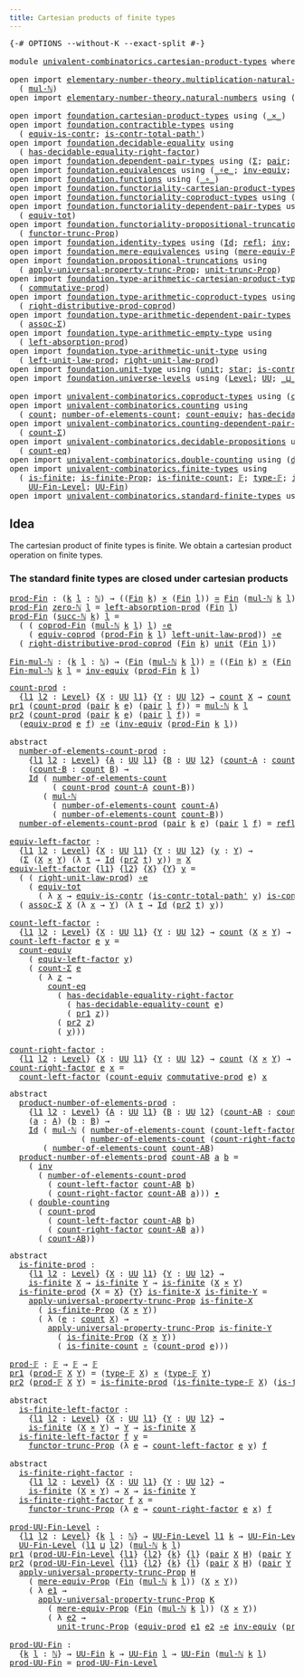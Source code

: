 ```yaml
---
title: Cartesian products of finite types
---
```


<pre class="Agda"><a id="60" class="Symbol">{-#</a> <a id="64" class="Keyword">OPTIONS</a> <a id="72" class="Pragma">--without-K</a> <a id="84" class="Pragma">--exact-split</a> <a id="98" class="Symbol">#-}</a>

<a id="103" class="Keyword">module</a> <a id="110" href="univalent-combinatorics.cartesian-product-types.html" class="Module">univalent-combinatorics.cartesian-product-types</a> <a id="158" class="Keyword">where</a>

<a id="165" class="Keyword">open</a> <a id="170" class="Keyword">import</a> <a id="177" href="elementary-number-theory.multiplication-natural-numbers.html" class="Module">elementary-number-theory.multiplication-natural-numbers</a> <a id="233" class="Keyword">using</a>
  <a id="241" class="Symbol">(</a> <a id="243" href="elementary-number-theory.multiplication-natural-numbers.html#1354" class="Function">mul-ℕ</a><a id="248" class="Symbol">)</a>
<a id="250" class="Keyword">open</a> <a id="255" class="Keyword">import</a> <a id="262" href="elementary-number-theory.natural-numbers.html" class="Module">elementary-number-theory.natural-numbers</a> <a id="303" class="Keyword">using</a> <a id="309" class="Symbol">(</a><a id="310" href="elementary-number-theory.natural-numbers.html#1444" class="Datatype">ℕ</a><a id="311" class="Symbol">;</a> <a id="313" href="elementary-number-theory.natural-numbers.html#1465" class="InductiveConstructor">zero-ℕ</a><a id="319" class="Symbol">;</a> <a id="321" href="elementary-number-theory.natural-numbers.html#1478" class="InductiveConstructor">succ-ℕ</a><a id="327" class="Symbol">)</a>

<a id="330" class="Keyword">open</a> <a id="335" class="Keyword">import</a> <a id="342" href="foundation.cartesian-product-types.html" class="Module">foundation.cartesian-product-types</a> <a id="377" class="Keyword">using</a> <a id="383" class="Symbol">(</a><a id="384" href="foundation-core.cartesian-product-types.html#577" class="Function Operator">_×_</a><a id="387" class="Symbol">)</a>
<a id="389" class="Keyword">open</a> <a id="394" class="Keyword">import</a> <a id="401" href="foundation.contractible-types.html" class="Module">foundation.contractible-types</a> <a id="431" class="Keyword">using</a>
  <a id="439" class="Symbol">(</a> <a id="441" href="foundation-core.contractible-types.html#4304" class="Function">equiv-is-contr</a><a id="455" class="Symbol">;</a> <a id="457" href="foundation-core.contractible-types.html#2256" class="Function">is-contr-total-path&#39;</a><a id="477" class="Symbol">)</a>
<a id="479" class="Keyword">open</a> <a id="484" class="Keyword">import</a> <a id="491" href="foundation.decidable-equality.html" class="Module">foundation.decidable-equality</a> <a id="521" class="Keyword">using</a>
  <a id="529" class="Symbol">(</a> <a id="531" href="foundation.decidable-equality.html#3751" class="Function">has-decidable-equality-right-factor</a><a id="566" class="Symbol">)</a>
<a id="568" class="Keyword">open</a> <a id="573" class="Keyword">import</a> <a id="580" href="foundation.dependent-pair-types.html" class="Module">foundation.dependent-pair-types</a> <a id="612" class="Keyword">using</a> <a id="618" class="Symbol">(</a><a id="619" href="foundation-core.dependent-pair-types.html#502" class="Record">Σ</a><a id="620" class="Symbol">;</a> <a id="622" href="foundation-core.dependent-pair-types.html#575" class="InductiveConstructor">pair</a><a id="626" class="Symbol">;</a> <a id="628" href="foundation-core.dependent-pair-types.html#592" class="Field">pr1</a><a id="631" class="Symbol">;</a> <a id="633" href="foundation-core.dependent-pair-types.html#604" class="Field">pr2</a><a id="636" class="Symbol">)</a>
<a id="638" class="Keyword">open</a> <a id="643" class="Keyword">import</a> <a id="650" href="foundation.equivalences.html" class="Module">foundation.equivalences</a> <a id="674" class="Keyword">using</a> <a id="680" class="Symbol">(</a><a id="681" href="foundation-core.equivalences.html#7855" class="Function Operator">_∘e_</a><a id="685" class="Symbol">;</a> <a id="687" href="foundation-core.equivalences.html#5707" class="Function">inv-equiv</a><a id="696" class="Symbol">;</a> <a id="698" href="foundation-core.equivalences.html#1607" class="Function Operator">_≃_</a><a id="701" class="Symbol">)</a>
<a id="703" class="Keyword">open</a> <a id="708" class="Keyword">import</a> <a id="715" href="foundation.functions.html" class="Module">foundation.functions</a> <a id="736" class="Keyword">using</a> <a id="742" class="Symbol">(</a><a id="743" href="foundation-core.functions.html#407" class="Function Operator">_∘_</a><a id="746" class="Symbol">)</a>
<a id="748" class="Keyword">open</a> <a id="753" class="Keyword">import</a> <a id="760" href="foundation.functoriality-cartesian-product-types.html" class="Module">foundation.functoriality-cartesian-product-types</a> <a id="809" class="Keyword">using</a> <a id="815" class="Symbol">(</a><a id="816" href="foundation.functoriality-cartesian-product-types.html#3166" class="Function">equiv-prod</a><a id="826" class="Symbol">)</a>
<a id="828" class="Keyword">open</a> <a id="833" class="Keyword">import</a> <a id="840" href="foundation.functoriality-coproduct-types.html" class="Module">foundation.functoriality-coproduct-types</a> <a id="881" class="Keyword">using</a> <a id="887" class="Symbol">(</a><a id="888" href="foundation.functoriality-coproduct-types.html#4569" class="Function">equiv-coprod</a><a id="900" class="Symbol">)</a>
<a id="902" class="Keyword">open</a> <a id="907" class="Keyword">import</a> <a id="914" href="foundation.functoriality-dependent-pair-types.html" class="Module">foundation.functoriality-dependent-pair-types</a> <a id="960" class="Keyword">using</a>
  <a id="968" class="Symbol">(</a> <a id="970" href="foundation-core.functoriality-dependent-pair-types.html#6804" class="Function">equiv-tot</a><a id="979" class="Symbol">)</a>
<a id="981" class="Keyword">open</a> <a id="986" class="Keyword">import</a> <a id="993" href="foundation.functoriality-propositional-truncation.html" class="Module">foundation.functoriality-propositional-truncation</a> <a id="1043" class="Keyword">using</a>
  <a id="1051" class="Symbol">(</a> <a id="1053" href="foundation.functoriality-propositional-truncation.html#1451" class="Function">functor-trunc-Prop</a><a id="1071" class="Symbol">)</a>
<a id="1073" class="Keyword">open</a> <a id="1078" class="Keyword">import</a> <a id="1085" href="foundation.identity-types.html" class="Module">foundation.identity-types</a> <a id="1111" class="Keyword">using</a> <a id="1117" class="Symbol">(</a><a id="1118" href="foundation-core.identity-types.html#641" class="Datatype">Id</a><a id="1120" class="Symbol">;</a> <a id="1122" href="foundation-core.identity-types.html#694" class="InductiveConstructor">refl</a><a id="1126" class="Symbol">;</a> <a id="1128" href="foundation-core.identity-types.html#1552" class="Function">inv</a><a id="1131" class="Symbol">;</a> <a id="1133" href="foundation-core.identity-types.html#1239" class="Function Operator">_∙_</a><a id="1136" class="Symbol">)</a>
<a id="1138" class="Keyword">open</a> <a id="1143" class="Keyword">import</a> <a id="1150" href="foundation.mere-equivalences.html" class="Module">foundation.mere-equivalences</a> <a id="1179" class="Keyword">using</a> <a id="1185" class="Symbol">(</a><a id="1186" href="foundation.mere-equivalences.html#1292" class="Function">mere-equiv-Prop</a><a id="1201" class="Symbol">)</a>
<a id="1203" class="Keyword">open</a> <a id="1208" class="Keyword">import</a> <a id="1215" href="foundation.propositional-truncations.html" class="Module">foundation.propositional-truncations</a> <a id="1252" class="Keyword">using</a>
  <a id="1260" class="Symbol">(</a> <a id="1262" href="foundation.propositional-truncations.html#5581" class="Function">apply-universal-property-trunc-Prop</a><a id="1297" class="Symbol">;</a> <a id="1299" href="foundation.propositional-truncations.html#2096" class="Function">unit-trunc-Prop</a><a id="1314" class="Symbol">)</a>
<a id="1316" class="Keyword">open</a> <a id="1321" class="Keyword">import</a> <a id="1328" href="foundation.type-arithmetic-cartesian-product-types.html" class="Module">foundation.type-arithmetic-cartesian-product-types</a> <a id="1379" class="Keyword">using</a>
  <a id="1387" class="Symbol">(</a> <a id="1389" href="foundation-core.type-arithmetic-cartesian-product-types.html#2050" class="Function">commutative-prod</a><a id="1405" class="Symbol">)</a>
<a id="1407" class="Keyword">open</a> <a id="1412" class="Keyword">import</a> <a id="1419" href="foundation.type-arithmetic-coproduct-types.html" class="Module">foundation.type-arithmetic-coproduct-types</a> <a id="1462" class="Keyword">using</a>
  <a id="1470" class="Symbol">(</a> <a id="1472" href="foundation.type-arithmetic-coproduct-types.html#8683" class="Function">right-distributive-prod-coprod</a><a id="1502" class="Symbol">)</a>
<a id="1504" class="Keyword">open</a> <a id="1509" class="Keyword">import</a> <a id="1516" href="foundation.type-arithmetic-dependent-pair-types.html" class="Module">foundation.type-arithmetic-dependent-pair-types</a> <a id="1564" class="Keyword">using</a>
  <a id="1572" class="Symbol">(</a> <a id="1574" href="foundation-core.type-arithmetic-dependent-pair-types.html#5662" class="Function">assoc-Σ</a><a id="1581" class="Symbol">)</a>
<a id="1583" class="Keyword">open</a> <a id="1588" class="Keyword">import</a> <a id="1595" href="foundation.type-arithmetic-empty-type.html" class="Module">foundation.type-arithmetic-empty-type</a> <a id="1633" class="Keyword">using</a>
  <a id="1641" class="Symbol">(</a> <a id="1643" href="foundation.type-arithmetic-empty-type.html#4251" class="Function">left-absorption-prod</a><a id="1663" class="Symbol">)</a>
<a id="1665" class="Keyword">open</a> <a id="1670" class="Keyword">import</a> <a id="1677" href="foundation.type-arithmetic-unit-type.html" class="Module">foundation.type-arithmetic-unit-type</a> <a id="1714" class="Keyword">using</a>
  <a id="1722" class="Symbol">(</a> <a id="1724" href="foundation.type-arithmetic-unit-type.html#2932" class="Function">left-unit-law-prod</a><a id="1742" class="Symbol">;</a> <a id="1744" href="foundation.type-arithmetic-unit-type.html#4324" class="Function">right-unit-law-prod</a><a id="1763" class="Symbol">)</a>
<a id="1765" class="Keyword">open</a> <a id="1770" class="Keyword">import</a> <a id="1777" href="foundation.unit-type.html" class="Module">foundation.unit-type</a> <a id="1798" class="Keyword">using</a> <a id="1804" class="Symbol">(</a><a id="1805" href="foundation.unit-type.html#1075" class="Datatype">unit</a><a id="1809" class="Symbol">;</a> <a id="1811" href="foundation.unit-type.html#1099" class="InductiveConstructor">star</a><a id="1815" class="Symbol">;</a> <a id="1817" href="foundation.unit-type.html#2015" class="Function">is-contr-unit</a><a id="1830" class="Symbol">)</a>
<a id="1832" class="Keyword">open</a> <a id="1837" class="Keyword">import</a> <a id="1844" href="foundation.universe-levels.html" class="Module">foundation.universe-levels</a> <a id="1871" class="Keyword">using</a> <a id="1877" class="Symbol">(</a><a id="1878" href="Agda.Primitive.html#597" class="Postulate">Level</a><a id="1883" class="Symbol">;</a> <a id="1885" href="foundation-core.universe-levels.html#222" class="Primitive">UU</a><a id="1887" class="Symbol">;</a> <a id="1889" href="Agda.Primitive.html#810" class="Primitive Operator">_⊔_</a><a id="1892" class="Symbol">)</a>

<a id="1895" class="Keyword">open</a> <a id="1900" class="Keyword">import</a> <a id="1907" href="univalent-combinatorics.coproduct-types.html" class="Module">univalent-combinatorics.coproduct-types</a> <a id="1947" class="Keyword">using</a> <a id="1953" class="Symbol">(</a><a id="1954" href="univalent-combinatorics.coproduct-types.html#2311" class="Function">coprod-Fin</a><a id="1964" class="Symbol">)</a>
<a id="1966" class="Keyword">open</a> <a id="1971" class="Keyword">import</a> <a id="1978" href="univalent-combinatorics.counting.html" class="Module">univalent-combinatorics.counting</a> <a id="2011" class="Keyword">using</a>
  <a id="2019" class="Symbol">(</a> <a id="2021" href="univalent-combinatorics.counting.html#1901" class="Function">count</a><a id="2026" class="Symbol">;</a> <a id="2028" href="univalent-combinatorics.counting.html#2029" class="Function">number-of-elements-count</a><a id="2052" class="Symbol">;</a> <a id="2054" href="univalent-combinatorics.counting.html#3395" class="Function">count-equiv</a><a id="2065" class="Symbol">;</a> <a id="2067" href="univalent-combinatorics.counting.html#6142" class="Function">has-decidable-equality-count</a><a id="2095" class="Symbol">)</a>
<a id="2097" class="Keyword">open</a> <a id="2102" class="Keyword">import</a> <a id="2109" href="univalent-combinatorics.counting-dependent-pair-types.html" class="Module">univalent-combinatorics.counting-dependent-pair-types</a> <a id="2163" class="Keyword">using</a>
  <a id="2171" class="Symbol">(</a> <a id="2173" href="univalent-combinatorics.counting-dependent-pair-types.html#3961" class="Function">count-Σ</a><a id="2180" class="Symbol">)</a>
<a id="2182" class="Keyword">open</a> <a id="2187" class="Keyword">import</a> <a id="2194" href="univalent-combinatorics.decidable-propositions.html" class="Module">univalent-combinatorics.decidable-propositions</a> <a id="2241" class="Keyword">using</a>
  <a id="2249" class="Symbol">(</a> <a id="2251" href="univalent-combinatorics.decidable-propositions.html#2360" class="Function">count-eq</a><a id="2259" class="Symbol">)</a>
<a id="2261" class="Keyword">open</a> <a id="2266" class="Keyword">import</a> <a id="2273" href="univalent-combinatorics.double-counting.html" class="Module">univalent-combinatorics.double-counting</a> <a id="2313" class="Keyword">using</a> <a id="2319" class="Symbol">(</a><a id="2320" href="univalent-combinatorics.double-counting.html#1110" class="Function">double-counting</a><a id="2335" class="Symbol">)</a>
<a id="2337" class="Keyword">open</a> <a id="2342" class="Keyword">import</a> <a id="2349" href="univalent-combinatorics.finite-types.html" class="Module">univalent-combinatorics.finite-types</a> <a id="2386" class="Keyword">using</a>
  <a id="2394" class="Symbol">(</a> <a id="2396" href="univalent-combinatorics.finite-types.html#4248" class="Function">is-finite</a><a id="2405" class="Symbol">;</a> <a id="2407" href="univalent-combinatorics.finite-types.html#4157" class="Function">is-finite-Prop</a><a id="2421" class="Symbol">;</a> <a id="2423" href="univalent-combinatorics.finite-types.html#4487" class="Function">is-finite-count</a><a id="2438" class="Symbol">;</a> <a id="2440" href="univalent-combinatorics.finite-types.html#4639" class="Function">𝔽</a><a id="2441" class="Symbol">;</a> <a id="2443" href="univalent-combinatorics.finite-types.html#4687" class="Function">type-𝔽</a><a id="2449" class="Symbol">;</a> <a id="2451" href="univalent-combinatorics.finite-types.html#4738" class="Function">is-finite-type-𝔽</a><a id="2467" class="Symbol">;</a>
    <a id="2473" href="univalent-combinatorics.finite-types.html#5153" class="Function">UU-Fin-Level</a><a id="2485" class="Symbol">;</a> <a id="2487" href="univalent-combinatorics.finite-types.html#5614" class="Function">UU-Fin</a><a id="2493" class="Symbol">)</a>
<a id="2495" class="Keyword">open</a> <a id="2500" class="Keyword">import</a> <a id="2507" href="univalent-combinatorics.standard-finite-types.html" class="Module">univalent-combinatorics.standard-finite-types</a> <a id="2553" class="Keyword">using</a> <a id="2559" class="Symbol">(</a><a id="2560" href="univalent-combinatorics.standard-finite-types.html#2149" class="Function">Fin</a><a id="2563" class="Symbol">)</a>
</pre>
## Idea

The cartesian product of finite types is finite. We obtain a cartesian product operation on finite types.

### The standard finite types are closed under cartesian products

<pre class="Agda"><a id="prod-Fin"></a><a id="2757" href="univalent-combinatorics.cartesian-product-types.html#2757" class="Function">prod-Fin</a> <a id="2766" class="Symbol">:</a> <a id="2768" class="Symbol">(</a><a id="2769" href="univalent-combinatorics.cartesian-product-types.html#2769" class="Bound">k</a> <a id="2771" href="univalent-combinatorics.cartesian-product-types.html#2771" class="Bound">l</a> <a id="2773" class="Symbol">:</a> <a id="2775" href="elementary-number-theory.natural-numbers.html#1444" class="Datatype">ℕ</a><a id="2776" class="Symbol">)</a> <a id="2778" class="Symbol">→</a> <a id="2780" class="Symbol">((</a><a id="2782" href="univalent-combinatorics.standard-finite-types.html#2149" class="Function">Fin</a> <a id="2786" href="univalent-combinatorics.cartesian-product-types.html#2769" class="Bound">k</a><a id="2787" class="Symbol">)</a> <a id="2789" href="foundation-core.cartesian-product-types.html#577" class="Function Operator">×</a> <a id="2791" class="Symbol">(</a><a id="2792" href="univalent-combinatorics.standard-finite-types.html#2149" class="Function">Fin</a> <a id="2796" href="univalent-combinatorics.cartesian-product-types.html#2771" class="Bound">l</a><a id="2797" class="Symbol">))</a> <a id="2800" href="foundation-core.equivalences.html#1607" class="Function Operator">≃</a> <a id="2802" href="univalent-combinatorics.standard-finite-types.html#2149" class="Function">Fin</a> <a id="2806" class="Symbol">(</a><a id="2807" href="elementary-number-theory.multiplication-natural-numbers.html#1354" class="Function">mul-ℕ</a> <a id="2813" href="univalent-combinatorics.cartesian-product-types.html#2769" class="Bound">k</a> <a id="2815" href="univalent-combinatorics.cartesian-product-types.html#2771" class="Bound">l</a><a id="2816" class="Symbol">)</a>
<a id="2818" href="univalent-combinatorics.cartesian-product-types.html#2757" class="Function">prod-Fin</a> <a id="2827" href="elementary-number-theory.natural-numbers.html#1465" class="InductiveConstructor">zero-ℕ</a> <a id="2834" href="univalent-combinatorics.cartesian-product-types.html#2834" class="Bound">l</a> <a id="2836" class="Symbol">=</a> <a id="2838" href="foundation.type-arithmetic-empty-type.html#4251" class="Function">left-absorption-prod</a> <a id="2859" class="Symbol">(</a><a id="2860" href="univalent-combinatorics.standard-finite-types.html#2149" class="Function">Fin</a> <a id="2864" href="univalent-combinatorics.cartesian-product-types.html#2834" class="Bound">l</a><a id="2865" class="Symbol">)</a>
<a id="2867" href="univalent-combinatorics.cartesian-product-types.html#2757" class="Function">prod-Fin</a> <a id="2876" class="Symbol">(</a><a id="2877" href="elementary-number-theory.natural-numbers.html#1478" class="InductiveConstructor">succ-ℕ</a> <a id="2884" href="univalent-combinatorics.cartesian-product-types.html#2884" class="Bound">k</a><a id="2885" class="Symbol">)</a> <a id="2887" href="univalent-combinatorics.cartesian-product-types.html#2887" class="Bound">l</a> <a id="2889" class="Symbol">=</a>
  <a id="2893" class="Symbol">(</a> <a id="2895" class="Symbol">(</a> <a id="2897" href="univalent-combinatorics.coproduct-types.html#2311" class="Function">coprod-Fin</a> <a id="2908" class="Symbol">(</a><a id="2909" href="elementary-number-theory.multiplication-natural-numbers.html#1354" class="Function">mul-ℕ</a> <a id="2915" href="univalent-combinatorics.cartesian-product-types.html#2884" class="Bound">k</a> <a id="2917" href="univalent-combinatorics.cartesian-product-types.html#2887" class="Bound">l</a><a id="2918" class="Symbol">)</a> <a id="2920" href="univalent-combinatorics.cartesian-product-types.html#2887" class="Bound">l</a><a id="2921" class="Symbol">)</a> <a id="2923" href="foundation-core.equivalences.html#7855" class="Function Operator">∘e</a>
    <a id="2930" class="Symbol">(</a> <a id="2932" href="foundation.functoriality-coproduct-types.html#4569" class="Function">equiv-coprod</a> <a id="2945" class="Symbol">(</a><a id="2946" href="univalent-combinatorics.cartesian-product-types.html#2757" class="Function">prod-Fin</a> <a id="2955" href="univalent-combinatorics.cartesian-product-types.html#2884" class="Bound">k</a> <a id="2957" href="univalent-combinatorics.cartesian-product-types.html#2887" class="Bound">l</a><a id="2958" class="Symbol">)</a> <a id="2960" href="foundation.type-arithmetic-unit-type.html#2932" class="Function">left-unit-law-prod</a><a id="2978" class="Symbol">))</a> <a id="2981" href="foundation-core.equivalences.html#7855" class="Function Operator">∘e</a>
  <a id="2986" class="Symbol">(</a> <a id="2988" href="foundation.type-arithmetic-coproduct-types.html#8683" class="Function">right-distributive-prod-coprod</a> <a id="3019" class="Symbol">(</a><a id="3020" href="univalent-combinatorics.standard-finite-types.html#2149" class="Function">Fin</a> <a id="3024" href="univalent-combinatorics.cartesian-product-types.html#2884" class="Bound">k</a><a id="3025" class="Symbol">)</a> <a id="3027" href="foundation.unit-type.html#1075" class="Datatype">unit</a> <a id="3032" class="Symbol">(</a><a id="3033" href="univalent-combinatorics.standard-finite-types.html#2149" class="Function">Fin</a> <a id="3037" href="univalent-combinatorics.cartesian-product-types.html#2887" class="Bound">l</a><a id="3038" class="Symbol">))</a>

<a id="Fin-mul-ℕ"></a><a id="3042" href="univalent-combinatorics.cartesian-product-types.html#3042" class="Function">Fin-mul-ℕ</a> <a id="3052" class="Symbol">:</a> <a id="3054" class="Symbol">(</a><a id="3055" href="univalent-combinatorics.cartesian-product-types.html#3055" class="Bound">k</a> <a id="3057" href="univalent-combinatorics.cartesian-product-types.html#3057" class="Bound">l</a> <a id="3059" class="Symbol">:</a> <a id="3061" href="elementary-number-theory.natural-numbers.html#1444" class="Datatype">ℕ</a><a id="3062" class="Symbol">)</a> <a id="3064" class="Symbol">→</a> <a id="3066" class="Symbol">(</a><a id="3067" href="univalent-combinatorics.standard-finite-types.html#2149" class="Function">Fin</a> <a id="3071" class="Symbol">(</a><a id="3072" href="elementary-number-theory.multiplication-natural-numbers.html#1354" class="Function">mul-ℕ</a> <a id="3078" href="univalent-combinatorics.cartesian-product-types.html#3055" class="Bound">k</a> <a id="3080" href="univalent-combinatorics.cartesian-product-types.html#3057" class="Bound">l</a><a id="3081" class="Symbol">))</a> <a id="3084" href="foundation-core.equivalences.html#1607" class="Function Operator">≃</a> <a id="3086" class="Symbol">((</a><a id="3088" href="univalent-combinatorics.standard-finite-types.html#2149" class="Function">Fin</a> <a id="3092" href="univalent-combinatorics.cartesian-product-types.html#3055" class="Bound">k</a><a id="3093" class="Symbol">)</a> <a id="3095" href="foundation-core.cartesian-product-types.html#577" class="Function Operator">×</a> <a id="3097" class="Symbol">(</a><a id="3098" href="univalent-combinatorics.standard-finite-types.html#2149" class="Function">Fin</a> <a id="3102" href="univalent-combinatorics.cartesian-product-types.html#3057" class="Bound">l</a><a id="3103" class="Symbol">))</a>
<a id="3106" href="univalent-combinatorics.cartesian-product-types.html#3042" class="Function">Fin-mul-ℕ</a> <a id="3116" href="univalent-combinatorics.cartesian-product-types.html#3116" class="Bound">k</a> <a id="3118" href="univalent-combinatorics.cartesian-product-types.html#3118" class="Bound">l</a> <a id="3120" class="Symbol">=</a> <a id="3122" href="foundation-core.equivalences.html#5707" class="Function">inv-equiv</a> <a id="3132" class="Symbol">(</a><a id="3133" href="univalent-combinatorics.cartesian-product-types.html#2757" class="Function">prod-Fin</a> <a id="3142" href="univalent-combinatorics.cartesian-product-types.html#3116" class="Bound">k</a> <a id="3144" href="univalent-combinatorics.cartesian-product-types.html#3118" class="Bound">l</a><a id="3145" class="Symbol">)</a>
</pre>
<pre class="Agda"><a id="count-prod"></a><a id="3160" href="univalent-combinatorics.cartesian-product-types.html#3160" class="Function">count-prod</a> <a id="3171" class="Symbol">:</a>
  <a id="3175" class="Symbol">{</a><a id="3176" href="univalent-combinatorics.cartesian-product-types.html#3176" class="Bound">l1</a> <a id="3179" href="univalent-combinatorics.cartesian-product-types.html#3179" class="Bound">l2</a> <a id="3182" class="Symbol">:</a> <a id="3184" href="Agda.Primitive.html#597" class="Postulate">Level</a><a id="3189" class="Symbol">}</a> <a id="3191" class="Symbol">{</a><a id="3192" href="univalent-combinatorics.cartesian-product-types.html#3192" class="Bound">X</a> <a id="3194" class="Symbol">:</a> <a id="3196" href="foundation-core.universe-levels.html#222" class="Primitive">UU</a> <a id="3199" href="univalent-combinatorics.cartesian-product-types.html#3176" class="Bound">l1</a><a id="3201" class="Symbol">}</a> <a id="3203" class="Symbol">{</a><a id="3204" href="univalent-combinatorics.cartesian-product-types.html#3204" class="Bound">Y</a> <a id="3206" class="Symbol">:</a> <a id="3208" href="foundation-core.universe-levels.html#222" class="Primitive">UU</a> <a id="3211" href="univalent-combinatorics.cartesian-product-types.html#3179" class="Bound">l2</a><a id="3213" class="Symbol">}</a> <a id="3215" class="Symbol">→</a> <a id="3217" href="univalent-combinatorics.counting.html#1901" class="Function">count</a> <a id="3223" href="univalent-combinatorics.cartesian-product-types.html#3192" class="Bound">X</a> <a id="3225" class="Symbol">→</a> <a id="3227" href="univalent-combinatorics.counting.html#1901" class="Function">count</a> <a id="3233" href="univalent-combinatorics.cartesian-product-types.html#3204" class="Bound">Y</a> <a id="3235" class="Symbol">→</a> <a id="3237" href="univalent-combinatorics.counting.html#1901" class="Function">count</a> <a id="3243" class="Symbol">(</a><a id="3244" href="univalent-combinatorics.cartesian-product-types.html#3192" class="Bound">X</a> <a id="3246" href="foundation-core.cartesian-product-types.html#577" class="Function Operator">×</a> <a id="3248" href="univalent-combinatorics.cartesian-product-types.html#3204" class="Bound">Y</a><a id="3249" class="Symbol">)</a>
<a id="3251" href="foundation-core.dependent-pair-types.html#592" class="Field">pr1</a> <a id="3255" class="Symbol">(</a><a id="3256" href="univalent-combinatorics.cartesian-product-types.html#3160" class="Function">count-prod</a> <a id="3267" class="Symbol">(</a><a id="3268" href="foundation-core.dependent-pair-types.html#575" class="InductiveConstructor">pair</a> <a id="3273" href="univalent-combinatorics.cartesian-product-types.html#3273" class="Bound">k</a> <a id="3275" href="univalent-combinatorics.cartesian-product-types.html#3275" class="Bound">e</a><a id="3276" class="Symbol">)</a> <a id="3278" class="Symbol">(</a><a id="3279" href="foundation-core.dependent-pair-types.html#575" class="InductiveConstructor">pair</a> <a id="3284" href="univalent-combinatorics.cartesian-product-types.html#3284" class="Bound">l</a> <a id="3286" href="univalent-combinatorics.cartesian-product-types.html#3286" class="Bound">f</a><a id="3287" class="Symbol">))</a> <a id="3290" class="Symbol">=</a> <a id="3292" href="elementary-number-theory.multiplication-natural-numbers.html#1354" class="Function">mul-ℕ</a> <a id="3298" href="univalent-combinatorics.cartesian-product-types.html#3273" class="Bound">k</a> <a id="3300" href="univalent-combinatorics.cartesian-product-types.html#3284" class="Bound">l</a>
<a id="3302" href="foundation-core.dependent-pair-types.html#604" class="Field">pr2</a> <a id="3306" class="Symbol">(</a><a id="3307" href="univalent-combinatorics.cartesian-product-types.html#3160" class="Function">count-prod</a> <a id="3318" class="Symbol">(</a><a id="3319" href="foundation-core.dependent-pair-types.html#575" class="InductiveConstructor">pair</a> <a id="3324" href="univalent-combinatorics.cartesian-product-types.html#3324" class="Bound">k</a> <a id="3326" href="univalent-combinatorics.cartesian-product-types.html#3326" class="Bound">e</a><a id="3327" class="Symbol">)</a> <a id="3329" class="Symbol">(</a><a id="3330" href="foundation-core.dependent-pair-types.html#575" class="InductiveConstructor">pair</a> <a id="3335" href="univalent-combinatorics.cartesian-product-types.html#3335" class="Bound">l</a> <a id="3337" href="univalent-combinatorics.cartesian-product-types.html#3337" class="Bound">f</a><a id="3338" class="Symbol">))</a> <a id="3341" class="Symbol">=</a>
  <a id="3345" class="Symbol">(</a><a id="3346" href="foundation.functoriality-cartesian-product-types.html#3166" class="Function">equiv-prod</a> <a id="3357" href="univalent-combinatorics.cartesian-product-types.html#3326" class="Bound">e</a> <a id="3359" href="univalent-combinatorics.cartesian-product-types.html#3337" class="Bound">f</a><a id="3360" class="Symbol">)</a> <a id="3362" href="foundation-core.equivalences.html#7855" class="Function Operator">∘e</a> <a id="3365" class="Symbol">(</a><a id="3366" href="foundation-core.equivalences.html#5707" class="Function">inv-equiv</a> <a id="3376" class="Symbol">(</a><a id="3377" href="univalent-combinatorics.cartesian-product-types.html#2757" class="Function">prod-Fin</a> <a id="3386" href="univalent-combinatorics.cartesian-product-types.html#3324" class="Bound">k</a> <a id="3388" href="univalent-combinatorics.cartesian-product-types.html#3335" class="Bound">l</a><a id="3389" class="Symbol">))</a>

<a id="3393" class="Keyword">abstract</a>
  <a id="number-of-elements-count-prod"></a><a id="3404" href="univalent-combinatorics.cartesian-product-types.html#3404" class="Function">number-of-elements-count-prod</a> <a id="3434" class="Symbol">:</a>
    <a id="3440" class="Symbol">{</a><a id="3441" href="univalent-combinatorics.cartesian-product-types.html#3441" class="Bound">l1</a> <a id="3444" href="univalent-combinatorics.cartesian-product-types.html#3444" class="Bound">l2</a> <a id="3447" class="Symbol">:</a> <a id="3449" href="Agda.Primitive.html#597" class="Postulate">Level</a><a id="3454" class="Symbol">}</a> <a id="3456" class="Symbol">{</a><a id="3457" href="univalent-combinatorics.cartesian-product-types.html#3457" class="Bound">A</a> <a id="3459" class="Symbol">:</a> <a id="3461" href="foundation-core.universe-levels.html#222" class="Primitive">UU</a> <a id="3464" href="univalent-combinatorics.cartesian-product-types.html#3441" class="Bound">l1</a><a id="3466" class="Symbol">}</a> <a id="3468" class="Symbol">{</a><a id="3469" href="univalent-combinatorics.cartesian-product-types.html#3469" class="Bound">B</a> <a id="3471" class="Symbol">:</a> <a id="3473" href="foundation-core.universe-levels.html#222" class="Primitive">UU</a> <a id="3476" href="univalent-combinatorics.cartesian-product-types.html#3444" class="Bound">l2</a><a id="3478" class="Symbol">}</a> <a id="3480" class="Symbol">(</a><a id="3481" href="univalent-combinatorics.cartesian-product-types.html#3481" class="Bound">count-A</a> <a id="3489" class="Symbol">:</a> <a id="3491" href="univalent-combinatorics.counting.html#1901" class="Function">count</a> <a id="3497" href="univalent-combinatorics.cartesian-product-types.html#3457" class="Bound">A</a><a id="3498" class="Symbol">)</a>
    <a id="3504" class="Symbol">(</a><a id="3505" href="univalent-combinatorics.cartesian-product-types.html#3505" class="Bound">count-B</a> <a id="3513" class="Symbol">:</a> <a id="3515" href="univalent-combinatorics.counting.html#1901" class="Function">count</a> <a id="3521" href="univalent-combinatorics.cartesian-product-types.html#3469" class="Bound">B</a><a id="3522" class="Symbol">)</a> <a id="3524" class="Symbol">→</a>
    <a id="3530" href="foundation-core.identity-types.html#641" class="Datatype">Id</a> <a id="3533" class="Symbol">(</a> <a id="3535" href="univalent-combinatorics.counting.html#2029" class="Function">number-of-elements-count</a>
         <a id="3569" class="Symbol">(</a> <a id="3571" href="univalent-combinatorics.cartesian-product-types.html#3160" class="Function">count-prod</a> <a id="3582" href="univalent-combinatorics.cartesian-product-types.html#3481" class="Bound">count-A</a> <a id="3590" href="univalent-combinatorics.cartesian-product-types.html#3505" class="Bound">count-B</a><a id="3597" class="Symbol">))</a>
       <a id="3607" class="Symbol">(</a> <a id="3609" href="elementary-number-theory.multiplication-natural-numbers.html#1354" class="Function">mul-ℕ</a>
         <a id="3624" class="Symbol">(</a> <a id="3626" href="univalent-combinatorics.counting.html#2029" class="Function">number-of-elements-count</a> <a id="3651" href="univalent-combinatorics.cartesian-product-types.html#3481" class="Bound">count-A</a><a id="3658" class="Symbol">)</a>
         <a id="3669" class="Symbol">(</a> <a id="3671" href="univalent-combinatorics.counting.html#2029" class="Function">number-of-elements-count</a> <a id="3696" href="univalent-combinatorics.cartesian-product-types.html#3505" class="Bound">count-B</a><a id="3703" class="Symbol">))</a>
  <a id="3708" href="univalent-combinatorics.cartesian-product-types.html#3404" class="Function">number-of-elements-count-prod</a> <a id="3738" class="Symbol">(</a><a id="3739" href="foundation-core.dependent-pair-types.html#575" class="InductiveConstructor">pair</a> <a id="3744" href="univalent-combinatorics.cartesian-product-types.html#3744" class="Bound">k</a> <a id="3746" href="univalent-combinatorics.cartesian-product-types.html#3746" class="Bound">e</a><a id="3747" class="Symbol">)</a> <a id="3749" class="Symbol">(</a><a id="3750" href="foundation-core.dependent-pair-types.html#575" class="InductiveConstructor">pair</a> <a id="3755" href="univalent-combinatorics.cartesian-product-types.html#3755" class="Bound">l</a> <a id="3757" href="univalent-combinatorics.cartesian-product-types.html#3757" class="Bound">f</a><a id="3758" class="Symbol">)</a> <a id="3760" class="Symbol">=</a> <a id="3762" href="foundation-core.identity-types.html#694" class="InductiveConstructor">refl</a>

<a id="equiv-left-factor"></a><a id="3768" href="univalent-combinatorics.cartesian-product-types.html#3768" class="Function">equiv-left-factor</a> <a id="3786" class="Symbol">:</a>
  <a id="3790" class="Symbol">{</a><a id="3791" href="univalent-combinatorics.cartesian-product-types.html#3791" class="Bound">l1</a> <a id="3794" href="univalent-combinatorics.cartesian-product-types.html#3794" class="Bound">l2</a> <a id="3797" class="Symbol">:</a> <a id="3799" href="Agda.Primitive.html#597" class="Postulate">Level</a><a id="3804" class="Symbol">}</a> <a id="3806" class="Symbol">{</a><a id="3807" href="univalent-combinatorics.cartesian-product-types.html#3807" class="Bound">X</a> <a id="3809" class="Symbol">:</a> <a id="3811" href="foundation-core.universe-levels.html#222" class="Primitive">UU</a> <a id="3814" href="univalent-combinatorics.cartesian-product-types.html#3791" class="Bound">l1</a><a id="3816" class="Symbol">}</a> <a id="3818" class="Symbol">{</a><a id="3819" href="univalent-combinatorics.cartesian-product-types.html#3819" class="Bound">Y</a> <a id="3821" class="Symbol">:</a> <a id="3823" href="foundation-core.universe-levels.html#222" class="Primitive">UU</a> <a id="3826" href="univalent-combinatorics.cartesian-product-types.html#3794" class="Bound">l2</a><a id="3828" class="Symbol">}</a> <a id="3830" class="Symbol">(</a><a id="3831" href="univalent-combinatorics.cartesian-product-types.html#3831" class="Bound">y</a> <a id="3833" class="Symbol">:</a> <a id="3835" href="univalent-combinatorics.cartesian-product-types.html#3819" class="Bound">Y</a><a id="3836" class="Symbol">)</a> <a id="3838" class="Symbol">→</a>
  <a id="3842" class="Symbol">(</a><a id="3843" href="foundation-core.dependent-pair-types.html#502" class="Record">Σ</a> <a id="3845" class="Symbol">(</a><a id="3846" href="univalent-combinatorics.cartesian-product-types.html#3807" class="Bound">X</a> <a id="3848" href="foundation-core.cartesian-product-types.html#577" class="Function Operator">×</a> <a id="3850" href="univalent-combinatorics.cartesian-product-types.html#3819" class="Bound">Y</a><a id="3851" class="Symbol">)</a> <a id="3853" class="Symbol">(λ</a> <a id="3856" href="univalent-combinatorics.cartesian-product-types.html#3856" class="Bound">t</a> <a id="3858" class="Symbol">→</a> <a id="3860" href="foundation-core.identity-types.html#641" class="Datatype">Id</a> <a id="3863" class="Symbol">(</a><a id="3864" href="foundation-core.dependent-pair-types.html#604" class="Field">pr2</a> <a id="3868" href="univalent-combinatorics.cartesian-product-types.html#3856" class="Bound">t</a><a id="3869" class="Symbol">)</a> <a id="3871" href="univalent-combinatorics.cartesian-product-types.html#3831" class="Bound">y</a><a id="3872" class="Symbol">))</a> <a id="3875" href="foundation-core.equivalences.html#1607" class="Function Operator">≃</a> <a id="3877" href="univalent-combinatorics.cartesian-product-types.html#3807" class="Bound">X</a>
<a id="3879" href="univalent-combinatorics.cartesian-product-types.html#3768" class="Function">equiv-left-factor</a> <a id="3897" class="Symbol">{</a><a id="3898" href="univalent-combinatorics.cartesian-product-types.html#3898" class="Bound">l1</a><a id="3900" class="Symbol">}</a> <a id="3902" class="Symbol">{</a><a id="3903" href="univalent-combinatorics.cartesian-product-types.html#3903" class="Bound">l2</a><a id="3905" class="Symbol">}</a> <a id="3907" class="Symbol">{</a><a id="3908" href="univalent-combinatorics.cartesian-product-types.html#3908" class="Bound">X</a><a id="3909" class="Symbol">}</a> <a id="3911" class="Symbol">{</a><a id="3912" href="univalent-combinatorics.cartesian-product-types.html#3912" class="Bound">Y</a><a id="3913" class="Symbol">}</a> <a id="3915" href="univalent-combinatorics.cartesian-product-types.html#3915" class="Bound">y</a> <a id="3917" class="Symbol">=</a>
  <a id="3921" class="Symbol">(</a> <a id="3923" class="Symbol">(</a> <a id="3925" href="foundation.type-arithmetic-unit-type.html#4324" class="Function">right-unit-law-prod</a><a id="3944" class="Symbol">)</a> <a id="3946" href="foundation-core.equivalences.html#7855" class="Function Operator">∘e</a>
    <a id="3953" class="Symbol">(</a> <a id="3955" href="foundation-core.functoriality-dependent-pair-types.html#6804" class="Function">equiv-tot</a>
      <a id="3971" class="Symbol">(</a> <a id="3973" class="Symbol">λ</a> <a id="3975" href="univalent-combinatorics.cartesian-product-types.html#3975" class="Bound">x</a> <a id="3977" class="Symbol">→</a> <a id="3979" href="foundation-core.contractible-types.html#4304" class="Function">equiv-is-contr</a> <a id="3994" class="Symbol">(</a><a id="3995" href="foundation-core.contractible-types.html#2256" class="Function">is-contr-total-path&#39;</a> <a id="4016" href="univalent-combinatorics.cartesian-product-types.html#3915" class="Bound">y</a><a id="4017" class="Symbol">)</a> <a id="4019" href="foundation.unit-type.html#2015" class="Function">is-contr-unit</a><a id="4032" class="Symbol">)))</a> <a id="4036" href="foundation-core.equivalences.html#7855" class="Function Operator">∘e</a>
  <a id="4041" class="Symbol">(</a> <a id="4043" href="foundation-core.type-arithmetic-dependent-pair-types.html#5662" class="Function">assoc-Σ</a> <a id="4051" href="univalent-combinatorics.cartesian-product-types.html#3908" class="Bound">X</a> <a id="4053" class="Symbol">(λ</a> <a id="4056" href="univalent-combinatorics.cartesian-product-types.html#4056" class="Bound">x</a> <a id="4058" class="Symbol">→</a> <a id="4060" href="univalent-combinatorics.cartesian-product-types.html#3912" class="Bound">Y</a><a id="4061" class="Symbol">)</a> <a id="4063" class="Symbol">(λ</a> <a id="4066" href="univalent-combinatorics.cartesian-product-types.html#4066" class="Bound">t</a> <a id="4068" class="Symbol">→</a> <a id="4070" href="foundation-core.identity-types.html#641" class="Datatype">Id</a> <a id="4073" class="Symbol">(</a><a id="4074" href="foundation-core.dependent-pair-types.html#604" class="Field">pr2</a> <a id="4078" href="univalent-combinatorics.cartesian-product-types.html#4066" class="Bound">t</a><a id="4079" class="Symbol">)</a> <a id="4081" href="univalent-combinatorics.cartesian-product-types.html#3915" class="Bound">y</a><a id="4082" class="Symbol">))</a>

<a id="count-left-factor"></a><a id="4086" href="univalent-combinatorics.cartesian-product-types.html#4086" class="Function">count-left-factor</a> <a id="4104" class="Symbol">:</a>
  <a id="4108" class="Symbol">{</a><a id="4109" href="univalent-combinatorics.cartesian-product-types.html#4109" class="Bound">l1</a> <a id="4112" href="univalent-combinatorics.cartesian-product-types.html#4112" class="Bound">l2</a> <a id="4115" class="Symbol">:</a> <a id="4117" href="Agda.Primitive.html#597" class="Postulate">Level</a><a id="4122" class="Symbol">}</a> <a id="4124" class="Symbol">{</a><a id="4125" href="univalent-combinatorics.cartesian-product-types.html#4125" class="Bound">X</a> <a id="4127" class="Symbol">:</a> <a id="4129" href="foundation-core.universe-levels.html#222" class="Primitive">UU</a> <a id="4132" href="univalent-combinatorics.cartesian-product-types.html#4109" class="Bound">l1</a><a id="4134" class="Symbol">}</a> <a id="4136" class="Symbol">{</a><a id="4137" href="univalent-combinatorics.cartesian-product-types.html#4137" class="Bound">Y</a> <a id="4139" class="Symbol">:</a> <a id="4141" href="foundation-core.universe-levels.html#222" class="Primitive">UU</a> <a id="4144" href="univalent-combinatorics.cartesian-product-types.html#4112" class="Bound">l2</a><a id="4146" class="Symbol">}</a> <a id="4148" class="Symbol">→</a> <a id="4150" href="univalent-combinatorics.counting.html#1901" class="Function">count</a> <a id="4156" class="Symbol">(</a><a id="4157" href="univalent-combinatorics.cartesian-product-types.html#4125" class="Bound">X</a> <a id="4159" href="foundation-core.cartesian-product-types.html#577" class="Function Operator">×</a> <a id="4161" href="univalent-combinatorics.cartesian-product-types.html#4137" class="Bound">Y</a><a id="4162" class="Symbol">)</a> <a id="4164" class="Symbol">→</a> <a id="4166" href="univalent-combinatorics.cartesian-product-types.html#4137" class="Bound">Y</a> <a id="4168" class="Symbol">→</a> <a id="4170" href="univalent-combinatorics.counting.html#1901" class="Function">count</a> <a id="4176" href="univalent-combinatorics.cartesian-product-types.html#4125" class="Bound">X</a>
<a id="4178" href="univalent-combinatorics.cartesian-product-types.html#4086" class="Function">count-left-factor</a> <a id="4196" href="univalent-combinatorics.cartesian-product-types.html#4196" class="Bound">e</a> <a id="4198" href="univalent-combinatorics.cartesian-product-types.html#4198" class="Bound">y</a> <a id="4200" class="Symbol">=</a>
  <a id="4204" href="univalent-combinatorics.counting.html#3395" class="Function">count-equiv</a>
    <a id="4220" class="Symbol">(</a> <a id="4222" href="univalent-combinatorics.cartesian-product-types.html#3768" class="Function">equiv-left-factor</a> <a id="4240" href="univalent-combinatorics.cartesian-product-types.html#4198" class="Bound">y</a><a id="4241" class="Symbol">)</a>
    <a id="4247" class="Symbol">(</a> <a id="4249" href="univalent-combinatorics.counting-dependent-pair-types.html#3961" class="Function">count-Σ</a> <a id="4257" href="univalent-combinatorics.cartesian-product-types.html#4196" class="Bound">e</a>
      <a id="4265" class="Symbol">(</a> <a id="4267" class="Symbol">λ</a> <a id="4269" href="univalent-combinatorics.cartesian-product-types.html#4269" class="Bound">z</a> <a id="4271" class="Symbol">→</a>
        <a id="4281" href="univalent-combinatorics.decidable-propositions.html#2360" class="Function">count-eq</a>
          <a id="4300" class="Symbol">(</a> <a id="4302" href="foundation.decidable-equality.html#3751" class="Function">has-decidable-equality-right-factor</a>
            <a id="4350" class="Symbol">(</a> <a id="4352" href="univalent-combinatorics.counting.html#6142" class="Function">has-decidable-equality-count</a> <a id="4381" href="univalent-combinatorics.cartesian-product-types.html#4196" class="Bound">e</a><a id="4382" class="Symbol">)</a>
            <a id="4396" class="Symbol">(</a> <a id="4398" href="foundation-core.dependent-pair-types.html#592" class="Field">pr1</a> <a id="4402" href="univalent-combinatorics.cartesian-product-types.html#4269" class="Bound">z</a><a id="4403" class="Symbol">))</a>
          <a id="4416" class="Symbol">(</a> <a id="4418" href="foundation-core.dependent-pair-types.html#604" class="Field">pr2</a> <a id="4422" href="univalent-combinatorics.cartesian-product-types.html#4269" class="Bound">z</a><a id="4423" class="Symbol">)</a>
          <a id="4435" class="Symbol">(</a> <a id="4437" href="univalent-combinatorics.cartesian-product-types.html#4198" class="Bound">y</a><a id="4438" class="Symbol">)))</a>

<a id="count-right-factor"></a><a id="4443" href="univalent-combinatorics.cartesian-product-types.html#4443" class="Function">count-right-factor</a> <a id="4462" class="Symbol">:</a>
  <a id="4466" class="Symbol">{</a><a id="4467" href="univalent-combinatorics.cartesian-product-types.html#4467" class="Bound">l1</a> <a id="4470" href="univalent-combinatorics.cartesian-product-types.html#4470" class="Bound">l2</a> <a id="4473" class="Symbol">:</a> <a id="4475" href="Agda.Primitive.html#597" class="Postulate">Level</a><a id="4480" class="Symbol">}</a> <a id="4482" class="Symbol">{</a><a id="4483" href="univalent-combinatorics.cartesian-product-types.html#4483" class="Bound">X</a> <a id="4485" class="Symbol">:</a> <a id="4487" href="foundation-core.universe-levels.html#222" class="Primitive">UU</a> <a id="4490" href="univalent-combinatorics.cartesian-product-types.html#4467" class="Bound">l1</a><a id="4492" class="Symbol">}</a> <a id="4494" class="Symbol">{</a><a id="4495" href="univalent-combinatorics.cartesian-product-types.html#4495" class="Bound">Y</a> <a id="4497" class="Symbol">:</a> <a id="4499" href="foundation-core.universe-levels.html#222" class="Primitive">UU</a> <a id="4502" href="univalent-combinatorics.cartesian-product-types.html#4470" class="Bound">l2</a><a id="4504" class="Symbol">}</a> <a id="4506" class="Symbol">→</a> <a id="4508" href="univalent-combinatorics.counting.html#1901" class="Function">count</a> <a id="4514" class="Symbol">(</a><a id="4515" href="univalent-combinatorics.cartesian-product-types.html#4483" class="Bound">X</a> <a id="4517" href="foundation-core.cartesian-product-types.html#577" class="Function Operator">×</a> <a id="4519" href="univalent-combinatorics.cartesian-product-types.html#4495" class="Bound">Y</a><a id="4520" class="Symbol">)</a> <a id="4522" class="Symbol">→</a> <a id="4524" href="univalent-combinatorics.cartesian-product-types.html#4483" class="Bound">X</a> <a id="4526" class="Symbol">→</a> <a id="4528" href="univalent-combinatorics.counting.html#1901" class="Function">count</a> <a id="4534" href="univalent-combinatorics.cartesian-product-types.html#4495" class="Bound">Y</a>
<a id="4536" href="univalent-combinatorics.cartesian-product-types.html#4443" class="Function">count-right-factor</a> <a id="4555" href="univalent-combinatorics.cartesian-product-types.html#4555" class="Bound">e</a> <a id="4557" href="univalent-combinatorics.cartesian-product-types.html#4557" class="Bound">x</a> <a id="4559" class="Symbol">=</a>
  <a id="4563" href="univalent-combinatorics.cartesian-product-types.html#4086" class="Function">count-left-factor</a> <a id="4581" class="Symbol">(</a><a id="4582" href="univalent-combinatorics.counting.html#3395" class="Function">count-equiv</a> <a id="4594" href="foundation-core.type-arithmetic-cartesian-product-types.html#2050" class="Function">commutative-prod</a> <a id="4611" href="univalent-combinatorics.cartesian-product-types.html#4555" class="Bound">e</a><a id="4612" class="Symbol">)</a> <a id="4614" href="univalent-combinatorics.cartesian-product-types.html#4557" class="Bound">x</a>
</pre>
<pre class="Agda"><a id="4629" class="Keyword">abstract</a>
  <a id="product-number-of-elements-prod"></a><a id="4640" href="univalent-combinatorics.cartesian-product-types.html#4640" class="Function">product-number-of-elements-prod</a> <a id="4672" class="Symbol">:</a>
    <a id="4678" class="Symbol">{</a><a id="4679" href="univalent-combinatorics.cartesian-product-types.html#4679" class="Bound">l1</a> <a id="4682" href="univalent-combinatorics.cartesian-product-types.html#4682" class="Bound">l2</a> <a id="4685" class="Symbol">:</a> <a id="4687" href="Agda.Primitive.html#597" class="Postulate">Level</a><a id="4692" class="Symbol">}</a> <a id="4694" class="Symbol">{</a><a id="4695" href="univalent-combinatorics.cartesian-product-types.html#4695" class="Bound">A</a> <a id="4697" class="Symbol">:</a> <a id="4699" href="foundation-core.universe-levels.html#222" class="Primitive">UU</a> <a id="4702" href="univalent-combinatorics.cartesian-product-types.html#4679" class="Bound">l1</a><a id="4704" class="Symbol">}</a> <a id="4706" class="Symbol">{</a><a id="4707" href="univalent-combinatorics.cartesian-product-types.html#4707" class="Bound">B</a> <a id="4709" class="Symbol">:</a> <a id="4711" href="foundation-core.universe-levels.html#222" class="Primitive">UU</a> <a id="4714" href="univalent-combinatorics.cartesian-product-types.html#4682" class="Bound">l2</a><a id="4716" class="Symbol">}</a> <a id="4718" class="Symbol">(</a><a id="4719" href="univalent-combinatorics.cartesian-product-types.html#4719" class="Bound">count-AB</a> <a id="4728" class="Symbol">:</a> <a id="4730" href="univalent-combinatorics.counting.html#1901" class="Function">count</a> <a id="4736" class="Symbol">(</a><a id="4737" href="univalent-combinatorics.cartesian-product-types.html#4695" class="Bound">A</a> <a id="4739" href="foundation-core.cartesian-product-types.html#577" class="Function Operator">×</a> <a id="4741" href="univalent-combinatorics.cartesian-product-types.html#4707" class="Bound">B</a><a id="4742" class="Symbol">))</a> <a id="4745" class="Symbol">→</a>
    <a id="4751" class="Symbol">(</a><a id="4752" href="univalent-combinatorics.cartesian-product-types.html#4752" class="Bound">a</a> <a id="4754" class="Symbol">:</a> <a id="4756" href="univalent-combinatorics.cartesian-product-types.html#4695" class="Bound">A</a><a id="4757" class="Symbol">)</a> <a id="4759" class="Symbol">(</a><a id="4760" href="univalent-combinatorics.cartesian-product-types.html#4760" class="Bound">b</a> <a id="4762" class="Symbol">:</a> <a id="4764" href="univalent-combinatorics.cartesian-product-types.html#4707" class="Bound">B</a><a id="4765" class="Symbol">)</a> <a id="4767" class="Symbol">→</a>
    <a id="4773" href="foundation-core.identity-types.html#641" class="Datatype">Id</a> <a id="4776" class="Symbol">(</a> <a id="4778" href="elementary-number-theory.multiplication-natural-numbers.html#1354" class="Function">mul-ℕ</a> <a id="4784" class="Symbol">(</a> <a id="4786" href="univalent-combinatorics.counting.html#2029" class="Function">number-of-elements-count</a> <a id="4811" class="Symbol">(</a><a id="4812" href="univalent-combinatorics.cartesian-product-types.html#4086" class="Function">count-left-factor</a> <a id="4830" href="univalent-combinatorics.cartesian-product-types.html#4719" class="Bound">count-AB</a> <a id="4839" href="univalent-combinatorics.cartesian-product-types.html#4760" class="Bound">b</a><a id="4840" class="Symbol">))</a>
               <a id="4858" class="Symbol">(</a> <a id="4860" href="univalent-combinatorics.counting.html#2029" class="Function">number-of-elements-count</a> <a id="4885" class="Symbol">(</a><a id="4886" href="univalent-combinatorics.cartesian-product-types.html#4443" class="Function">count-right-factor</a> <a id="4905" href="univalent-combinatorics.cartesian-product-types.html#4719" class="Bound">count-AB</a> <a id="4914" href="univalent-combinatorics.cartesian-product-types.html#4752" class="Bound">a</a><a id="4915" class="Symbol">)))</a>
       <a id="4926" class="Symbol">(</a> <a id="4928" href="univalent-combinatorics.counting.html#2029" class="Function">number-of-elements-count</a> <a id="4953" href="univalent-combinatorics.cartesian-product-types.html#4719" class="Bound">count-AB</a><a id="4961" class="Symbol">)</a>
  <a id="4965" href="univalent-combinatorics.cartesian-product-types.html#4640" class="Function">product-number-of-elements-prod</a> <a id="4997" href="univalent-combinatorics.cartesian-product-types.html#4997" class="Bound">count-AB</a> <a id="5006" href="univalent-combinatorics.cartesian-product-types.html#5006" class="Bound">a</a> <a id="5008" href="univalent-combinatorics.cartesian-product-types.html#5008" class="Bound">b</a> <a id="5010" class="Symbol">=</a>
    <a id="5016" class="Symbol">(</a> <a id="5018" href="foundation-core.identity-types.html#1552" class="Function">inv</a>
      <a id="5028" class="Symbol">(</a> <a id="5030" href="univalent-combinatorics.cartesian-product-types.html#3404" class="Function">number-of-elements-count-prod</a>
        <a id="5068" class="Symbol">(</a> <a id="5070" href="univalent-combinatorics.cartesian-product-types.html#4086" class="Function">count-left-factor</a> <a id="5088" href="univalent-combinatorics.cartesian-product-types.html#4997" class="Bound">count-AB</a> <a id="5097" href="univalent-combinatorics.cartesian-product-types.html#5008" class="Bound">b</a><a id="5098" class="Symbol">)</a>
        <a id="5108" class="Symbol">(</a> <a id="5110" href="univalent-combinatorics.cartesian-product-types.html#4443" class="Function">count-right-factor</a> <a id="5129" href="univalent-combinatorics.cartesian-product-types.html#4997" class="Bound">count-AB</a> <a id="5138" href="univalent-combinatorics.cartesian-product-types.html#5006" class="Bound">a</a><a id="5139" class="Symbol">)))</a> <a id="5143" href="foundation-core.identity-types.html#1239" class="Function Operator">∙</a>
    <a id="5149" class="Symbol">(</a> <a id="5151" href="univalent-combinatorics.double-counting.html#1110" class="Function">double-counting</a>
      <a id="5173" class="Symbol">(</a> <a id="5175" href="univalent-combinatorics.cartesian-product-types.html#3160" class="Function">count-prod</a>
        <a id="5194" class="Symbol">(</a> <a id="5196" href="univalent-combinatorics.cartesian-product-types.html#4086" class="Function">count-left-factor</a> <a id="5214" href="univalent-combinatorics.cartesian-product-types.html#4997" class="Bound">count-AB</a> <a id="5223" href="univalent-combinatorics.cartesian-product-types.html#5008" class="Bound">b</a><a id="5224" class="Symbol">)</a>
        <a id="5234" class="Symbol">(</a> <a id="5236" href="univalent-combinatorics.cartesian-product-types.html#4443" class="Function">count-right-factor</a> <a id="5255" href="univalent-combinatorics.cartesian-product-types.html#4997" class="Bound">count-AB</a> <a id="5264" href="univalent-combinatorics.cartesian-product-types.html#5006" class="Bound">a</a><a id="5265" class="Symbol">))</a>
      <a id="5274" class="Symbol">(</a> <a id="5276" href="univalent-combinatorics.cartesian-product-types.html#4997" class="Bound">count-AB</a><a id="5284" class="Symbol">))</a>
</pre>
<pre class="Agda"><a id="5300" class="Keyword">abstract</a>
  <a id="is-finite-prod"></a><a id="5311" href="univalent-combinatorics.cartesian-product-types.html#5311" class="Function">is-finite-prod</a> <a id="5326" class="Symbol">:</a>
    <a id="5332" class="Symbol">{</a><a id="5333" href="univalent-combinatorics.cartesian-product-types.html#5333" class="Bound">l1</a> <a id="5336" href="univalent-combinatorics.cartesian-product-types.html#5336" class="Bound">l2</a> <a id="5339" class="Symbol">:</a> <a id="5341" href="Agda.Primitive.html#597" class="Postulate">Level</a><a id="5346" class="Symbol">}</a> <a id="5348" class="Symbol">{</a><a id="5349" href="univalent-combinatorics.cartesian-product-types.html#5349" class="Bound">X</a> <a id="5351" class="Symbol">:</a> <a id="5353" href="foundation-core.universe-levels.html#222" class="Primitive">UU</a> <a id="5356" href="univalent-combinatorics.cartesian-product-types.html#5333" class="Bound">l1</a><a id="5358" class="Symbol">}</a> <a id="5360" class="Symbol">{</a><a id="5361" href="univalent-combinatorics.cartesian-product-types.html#5361" class="Bound">Y</a> <a id="5363" class="Symbol">:</a> <a id="5365" href="foundation-core.universe-levels.html#222" class="Primitive">UU</a> <a id="5368" href="univalent-combinatorics.cartesian-product-types.html#5336" class="Bound">l2</a><a id="5370" class="Symbol">}</a> <a id="5372" class="Symbol">→</a>
    <a id="5378" href="univalent-combinatorics.finite-types.html#4248" class="Function">is-finite</a> <a id="5388" href="univalent-combinatorics.cartesian-product-types.html#5349" class="Bound">X</a> <a id="5390" class="Symbol">→</a> <a id="5392" href="univalent-combinatorics.finite-types.html#4248" class="Function">is-finite</a> <a id="5402" href="univalent-combinatorics.cartesian-product-types.html#5361" class="Bound">Y</a> <a id="5404" class="Symbol">→</a> <a id="5406" href="univalent-combinatorics.finite-types.html#4248" class="Function">is-finite</a> <a id="5416" class="Symbol">(</a><a id="5417" href="univalent-combinatorics.cartesian-product-types.html#5349" class="Bound">X</a> <a id="5419" href="foundation-core.cartesian-product-types.html#577" class="Function Operator">×</a> <a id="5421" href="univalent-combinatorics.cartesian-product-types.html#5361" class="Bound">Y</a><a id="5422" class="Symbol">)</a>
  <a id="5426" href="univalent-combinatorics.cartesian-product-types.html#5311" class="Function">is-finite-prod</a> <a id="5441" class="Symbol">{</a><a id="5442" class="Argument">X</a> <a id="5444" class="Symbol">=</a> <a id="5446" href="univalent-combinatorics.cartesian-product-types.html#5446" class="Bound">X</a><a id="5447" class="Symbol">}</a> <a id="5449" class="Symbol">{</a><a id="5450" href="univalent-combinatorics.cartesian-product-types.html#5450" class="Bound">Y</a><a id="5451" class="Symbol">}</a> <a id="5453" href="univalent-combinatorics.cartesian-product-types.html#5453" class="Bound">is-finite-X</a> <a id="5465" href="univalent-combinatorics.cartesian-product-types.html#5465" class="Bound">is-finite-Y</a> <a id="5477" class="Symbol">=</a>
    <a id="5483" href="foundation.propositional-truncations.html#5581" class="Function">apply-universal-property-trunc-Prop</a> <a id="5519" href="univalent-combinatorics.cartesian-product-types.html#5453" class="Bound">is-finite-X</a>
      <a id="5537" class="Symbol">(</a> <a id="5539" href="univalent-combinatorics.finite-types.html#4157" class="Function">is-finite-Prop</a> <a id="5554" class="Symbol">(</a><a id="5555" href="univalent-combinatorics.cartesian-product-types.html#5446" class="Bound">X</a> <a id="5557" href="foundation-core.cartesian-product-types.html#577" class="Function Operator">×</a> <a id="5559" href="univalent-combinatorics.cartesian-product-types.html#5450" class="Bound">Y</a><a id="5560" class="Symbol">))</a>
      <a id="5569" class="Symbol">(</a> <a id="5571" class="Symbol">λ</a> <a id="5573" class="Symbol">(</a><a id="5574" href="univalent-combinatorics.cartesian-product-types.html#5574" class="Bound">e</a> <a id="5576" class="Symbol">:</a> <a id="5578" href="univalent-combinatorics.counting.html#1901" class="Function">count</a> <a id="5584" href="univalent-combinatorics.cartesian-product-types.html#5446" class="Bound">X</a><a id="5585" class="Symbol">)</a> <a id="5587" class="Symbol">→</a>
        <a id="5597" href="foundation.propositional-truncations.html#5581" class="Function">apply-universal-property-trunc-Prop</a> <a id="5633" href="univalent-combinatorics.cartesian-product-types.html#5465" class="Bound">is-finite-Y</a>
          <a id="5655" class="Symbol">(</a> <a id="5657" href="univalent-combinatorics.finite-types.html#4157" class="Function">is-finite-Prop</a> <a id="5672" class="Symbol">(</a><a id="5673" href="univalent-combinatorics.cartesian-product-types.html#5446" class="Bound">X</a> <a id="5675" href="foundation-core.cartesian-product-types.html#577" class="Function Operator">×</a> <a id="5677" href="univalent-combinatorics.cartesian-product-types.html#5450" class="Bound">Y</a><a id="5678" class="Symbol">))</a>
          <a id="5691" class="Symbol">(</a> <a id="5693" href="univalent-combinatorics.finite-types.html#4487" class="Function">is-finite-count</a> <a id="5709" href="foundation-core.functions.html#407" class="Function Operator">∘</a> <a id="5711" class="Symbol">(</a><a id="5712" href="univalent-combinatorics.cartesian-product-types.html#3160" class="Function">count-prod</a> <a id="5723" href="univalent-combinatorics.cartesian-product-types.html#5574" class="Bound">e</a><a id="5724" class="Symbol">)))</a>

<a id="prod-𝔽"></a><a id="5729" href="univalent-combinatorics.cartesian-product-types.html#5729" class="Function">prod-𝔽</a> <a id="5736" class="Symbol">:</a> <a id="5738" href="univalent-combinatorics.finite-types.html#4639" class="Function">𝔽</a> <a id="5740" class="Symbol">→</a> <a id="5742" href="univalent-combinatorics.finite-types.html#4639" class="Function">𝔽</a> <a id="5744" class="Symbol">→</a> <a id="5746" href="univalent-combinatorics.finite-types.html#4639" class="Function">𝔽</a>
<a id="5748" href="foundation-core.dependent-pair-types.html#592" class="Field">pr1</a> <a id="5752" class="Symbol">(</a><a id="5753" href="univalent-combinatorics.cartesian-product-types.html#5729" class="Function">prod-𝔽</a> <a id="5760" href="univalent-combinatorics.cartesian-product-types.html#5760" class="Bound">X</a> <a id="5762" href="univalent-combinatorics.cartesian-product-types.html#5762" class="Bound">Y</a><a id="5763" class="Symbol">)</a> <a id="5765" class="Symbol">=</a> <a id="5767" class="Symbol">(</a><a id="5768" href="univalent-combinatorics.finite-types.html#4687" class="Function">type-𝔽</a> <a id="5775" href="univalent-combinatorics.cartesian-product-types.html#5760" class="Bound">X</a><a id="5776" class="Symbol">)</a> <a id="5778" href="foundation-core.cartesian-product-types.html#577" class="Function Operator">×</a> <a id="5780" class="Symbol">(</a><a id="5781" href="univalent-combinatorics.finite-types.html#4687" class="Function">type-𝔽</a> <a id="5788" href="univalent-combinatorics.cartesian-product-types.html#5762" class="Bound">Y</a><a id="5789" class="Symbol">)</a>
<a id="5791" href="foundation-core.dependent-pair-types.html#604" class="Field">pr2</a> <a id="5795" class="Symbol">(</a><a id="5796" href="univalent-combinatorics.cartesian-product-types.html#5729" class="Function">prod-𝔽</a> <a id="5803" href="univalent-combinatorics.cartesian-product-types.html#5803" class="Bound">X</a> <a id="5805" href="univalent-combinatorics.cartesian-product-types.html#5805" class="Bound">Y</a><a id="5806" class="Symbol">)</a> <a id="5808" class="Symbol">=</a> <a id="5810" href="univalent-combinatorics.cartesian-product-types.html#5311" class="Function">is-finite-prod</a> <a id="5825" class="Symbol">(</a><a id="5826" href="univalent-combinatorics.finite-types.html#4738" class="Function">is-finite-type-𝔽</a> <a id="5843" href="univalent-combinatorics.cartesian-product-types.html#5803" class="Bound">X</a><a id="5844" class="Symbol">)</a> <a id="5846" class="Symbol">(</a><a id="5847" href="univalent-combinatorics.finite-types.html#4738" class="Function">is-finite-type-𝔽</a> <a id="5864" href="univalent-combinatorics.cartesian-product-types.html#5805" class="Bound">Y</a><a id="5865" class="Symbol">)</a>

<a id="5868" class="Keyword">abstract</a>
  <a id="is-finite-left-factor"></a><a id="5879" href="univalent-combinatorics.cartesian-product-types.html#5879" class="Function">is-finite-left-factor</a> <a id="5901" class="Symbol">:</a>
    <a id="5907" class="Symbol">{</a><a id="5908" href="univalent-combinatorics.cartesian-product-types.html#5908" class="Bound">l1</a> <a id="5911" href="univalent-combinatorics.cartesian-product-types.html#5911" class="Bound">l2</a> <a id="5914" class="Symbol">:</a> <a id="5916" href="Agda.Primitive.html#597" class="Postulate">Level</a><a id="5921" class="Symbol">}</a> <a id="5923" class="Symbol">{</a><a id="5924" href="univalent-combinatorics.cartesian-product-types.html#5924" class="Bound">X</a> <a id="5926" class="Symbol">:</a> <a id="5928" href="foundation-core.universe-levels.html#222" class="Primitive">UU</a> <a id="5931" href="univalent-combinatorics.cartesian-product-types.html#5908" class="Bound">l1</a><a id="5933" class="Symbol">}</a> <a id="5935" class="Symbol">{</a><a id="5936" href="univalent-combinatorics.cartesian-product-types.html#5936" class="Bound">Y</a> <a id="5938" class="Symbol">:</a> <a id="5940" href="foundation-core.universe-levels.html#222" class="Primitive">UU</a> <a id="5943" href="univalent-combinatorics.cartesian-product-types.html#5911" class="Bound">l2</a><a id="5945" class="Symbol">}</a> <a id="5947" class="Symbol">→</a>
    <a id="5953" href="univalent-combinatorics.finite-types.html#4248" class="Function">is-finite</a> <a id="5963" class="Symbol">(</a><a id="5964" href="univalent-combinatorics.cartesian-product-types.html#5924" class="Bound">X</a> <a id="5966" href="foundation-core.cartesian-product-types.html#577" class="Function Operator">×</a> <a id="5968" href="univalent-combinatorics.cartesian-product-types.html#5936" class="Bound">Y</a><a id="5969" class="Symbol">)</a> <a id="5971" class="Symbol">→</a> <a id="5973" href="univalent-combinatorics.cartesian-product-types.html#5936" class="Bound">Y</a> <a id="5975" class="Symbol">→</a> <a id="5977" href="univalent-combinatorics.finite-types.html#4248" class="Function">is-finite</a> <a id="5987" href="univalent-combinatorics.cartesian-product-types.html#5924" class="Bound">X</a>
  <a id="5991" href="univalent-combinatorics.cartesian-product-types.html#5879" class="Function">is-finite-left-factor</a> <a id="6013" href="univalent-combinatorics.cartesian-product-types.html#6013" class="Bound">f</a> <a id="6015" href="univalent-combinatorics.cartesian-product-types.html#6015" class="Bound">y</a> <a id="6017" class="Symbol">=</a>
    <a id="6023" href="foundation.functoriality-propositional-truncation.html#1451" class="Function">functor-trunc-Prop</a> <a id="6042" class="Symbol">(λ</a> <a id="6045" href="univalent-combinatorics.cartesian-product-types.html#6045" class="Bound">e</a> <a id="6047" class="Symbol">→</a> <a id="6049" href="univalent-combinatorics.cartesian-product-types.html#4086" class="Function">count-left-factor</a> <a id="6067" href="univalent-combinatorics.cartesian-product-types.html#6045" class="Bound">e</a> <a id="6069" href="univalent-combinatorics.cartesian-product-types.html#6015" class="Bound">y</a><a id="6070" class="Symbol">)</a> <a id="6072" href="univalent-combinatorics.cartesian-product-types.html#6013" class="Bound">f</a>

<a id="6075" class="Keyword">abstract</a>
  <a id="is-finite-right-factor"></a><a id="6086" href="univalent-combinatorics.cartesian-product-types.html#6086" class="Function">is-finite-right-factor</a> <a id="6109" class="Symbol">:</a>
    <a id="6115" class="Symbol">{</a><a id="6116" href="univalent-combinatorics.cartesian-product-types.html#6116" class="Bound">l1</a> <a id="6119" href="univalent-combinatorics.cartesian-product-types.html#6119" class="Bound">l2</a> <a id="6122" class="Symbol">:</a> <a id="6124" href="Agda.Primitive.html#597" class="Postulate">Level</a><a id="6129" class="Symbol">}</a> <a id="6131" class="Symbol">{</a><a id="6132" href="univalent-combinatorics.cartesian-product-types.html#6132" class="Bound">X</a> <a id="6134" class="Symbol">:</a> <a id="6136" href="foundation-core.universe-levels.html#222" class="Primitive">UU</a> <a id="6139" href="univalent-combinatorics.cartesian-product-types.html#6116" class="Bound">l1</a><a id="6141" class="Symbol">}</a> <a id="6143" class="Symbol">{</a><a id="6144" href="univalent-combinatorics.cartesian-product-types.html#6144" class="Bound">Y</a> <a id="6146" class="Symbol">:</a> <a id="6148" href="foundation-core.universe-levels.html#222" class="Primitive">UU</a> <a id="6151" href="univalent-combinatorics.cartesian-product-types.html#6119" class="Bound">l2</a><a id="6153" class="Symbol">}</a> <a id="6155" class="Symbol">→</a>
    <a id="6161" href="univalent-combinatorics.finite-types.html#4248" class="Function">is-finite</a> <a id="6171" class="Symbol">(</a><a id="6172" href="univalent-combinatorics.cartesian-product-types.html#6132" class="Bound">X</a> <a id="6174" href="foundation-core.cartesian-product-types.html#577" class="Function Operator">×</a> <a id="6176" href="univalent-combinatorics.cartesian-product-types.html#6144" class="Bound">Y</a><a id="6177" class="Symbol">)</a> <a id="6179" class="Symbol">→</a> <a id="6181" href="univalent-combinatorics.cartesian-product-types.html#6132" class="Bound">X</a> <a id="6183" class="Symbol">→</a> <a id="6185" href="univalent-combinatorics.finite-types.html#4248" class="Function">is-finite</a> <a id="6195" href="univalent-combinatorics.cartesian-product-types.html#6144" class="Bound">Y</a>
  <a id="6199" href="univalent-combinatorics.cartesian-product-types.html#6086" class="Function">is-finite-right-factor</a> <a id="6222" href="univalent-combinatorics.cartesian-product-types.html#6222" class="Bound">f</a> <a id="6224" href="univalent-combinatorics.cartesian-product-types.html#6224" class="Bound">x</a> <a id="6226" class="Symbol">=</a>
    <a id="6232" href="foundation.functoriality-propositional-truncation.html#1451" class="Function">functor-trunc-Prop</a> <a id="6251" class="Symbol">(λ</a> <a id="6254" href="univalent-combinatorics.cartesian-product-types.html#6254" class="Bound">e</a> <a id="6256" class="Symbol">→</a> <a id="6258" href="univalent-combinatorics.cartesian-product-types.html#4443" class="Function">count-right-factor</a> <a id="6277" href="univalent-combinatorics.cartesian-product-types.html#6254" class="Bound">e</a> <a id="6279" href="univalent-combinatorics.cartesian-product-types.html#6224" class="Bound">x</a><a id="6280" class="Symbol">)</a> <a id="6282" href="univalent-combinatorics.cartesian-product-types.html#6222" class="Bound">f</a>

<a id="prod-UU-Fin-Level"></a><a id="6285" href="univalent-combinatorics.cartesian-product-types.html#6285" class="Function">prod-UU-Fin-Level</a> <a id="6303" class="Symbol">:</a>
  <a id="6307" class="Symbol">{</a><a id="6308" href="univalent-combinatorics.cartesian-product-types.html#6308" class="Bound">l1</a> <a id="6311" href="univalent-combinatorics.cartesian-product-types.html#6311" class="Bound">l2</a> <a id="6314" class="Symbol">:</a> <a id="6316" href="Agda.Primitive.html#597" class="Postulate">Level</a><a id="6321" class="Symbol">}</a> <a id="6323" class="Symbol">{</a><a id="6324" href="univalent-combinatorics.cartesian-product-types.html#6324" class="Bound">k</a> <a id="6326" href="univalent-combinatorics.cartesian-product-types.html#6326" class="Bound">l</a> <a id="6328" class="Symbol">:</a> <a id="6330" href="elementary-number-theory.natural-numbers.html#1444" class="Datatype">ℕ</a><a id="6331" class="Symbol">}</a> <a id="6333" class="Symbol">→</a> <a id="6335" href="univalent-combinatorics.finite-types.html#5153" class="Function">UU-Fin-Level</a> <a id="6348" href="univalent-combinatorics.cartesian-product-types.html#6308" class="Bound">l1</a> <a id="6351" href="univalent-combinatorics.cartesian-product-types.html#6324" class="Bound">k</a> <a id="6353" class="Symbol">→</a> <a id="6355" href="univalent-combinatorics.finite-types.html#5153" class="Function">UU-Fin-Level</a> <a id="6368" href="univalent-combinatorics.cartesian-product-types.html#6311" class="Bound">l2</a> <a id="6371" href="univalent-combinatorics.cartesian-product-types.html#6326" class="Bound">l</a> <a id="6373" class="Symbol">→</a>
  <a id="6377" href="univalent-combinatorics.finite-types.html#5153" class="Function">UU-Fin-Level</a> <a id="6390" class="Symbol">(</a><a id="6391" href="univalent-combinatorics.cartesian-product-types.html#6308" class="Bound">l1</a> <a id="6394" href="Agda.Primitive.html#810" class="Primitive Operator">⊔</a> <a id="6396" href="univalent-combinatorics.cartesian-product-types.html#6311" class="Bound">l2</a><a id="6398" class="Symbol">)</a> <a id="6400" class="Symbol">(</a><a id="6401" href="elementary-number-theory.multiplication-natural-numbers.html#1354" class="Function">mul-ℕ</a> <a id="6407" href="univalent-combinatorics.cartesian-product-types.html#6324" class="Bound">k</a> <a id="6409" href="univalent-combinatorics.cartesian-product-types.html#6326" class="Bound">l</a><a id="6410" class="Symbol">)</a>
<a id="6412" href="foundation-core.dependent-pair-types.html#592" class="Field">pr1</a> <a id="6416" class="Symbol">(</a><a id="6417" href="univalent-combinatorics.cartesian-product-types.html#6285" class="Function">prod-UU-Fin-Level</a> <a id="6435" class="Symbol">{</a><a id="6436" href="univalent-combinatorics.cartesian-product-types.html#6436" class="Bound">l1</a><a id="6438" class="Symbol">}</a> <a id="6440" class="Symbol">{</a><a id="6441" href="univalent-combinatorics.cartesian-product-types.html#6441" class="Bound">l2</a><a id="6443" class="Symbol">}</a> <a id="6445" class="Symbol">{</a><a id="6446" href="univalent-combinatorics.cartesian-product-types.html#6446" class="Bound">k</a><a id="6447" class="Symbol">}</a> <a id="6449" class="Symbol">{</a><a id="6450" href="univalent-combinatorics.cartesian-product-types.html#6450" class="Bound">l</a><a id="6451" class="Symbol">}</a> <a id="6453" class="Symbol">(</a><a id="6454" href="foundation-core.dependent-pair-types.html#575" class="InductiveConstructor">pair</a> <a id="6459" href="univalent-combinatorics.cartesian-product-types.html#6459" class="Bound">X</a> <a id="6461" href="univalent-combinatorics.cartesian-product-types.html#6461" class="Bound">H</a><a id="6462" class="Symbol">)</a> <a id="6464" class="Symbol">(</a><a id="6465" href="foundation-core.dependent-pair-types.html#575" class="InductiveConstructor">pair</a> <a id="6470" href="univalent-combinatorics.cartesian-product-types.html#6470" class="Bound">Y</a> <a id="6472" href="univalent-combinatorics.cartesian-product-types.html#6472" class="Bound">K</a><a id="6473" class="Symbol">))</a> <a id="6476" class="Symbol">=</a> <a id="6478" href="univalent-combinatorics.cartesian-product-types.html#6459" class="Bound">X</a> <a id="6480" href="foundation-core.cartesian-product-types.html#577" class="Function Operator">×</a> <a id="6482" href="univalent-combinatorics.cartesian-product-types.html#6470" class="Bound">Y</a>
<a id="6484" href="foundation-core.dependent-pair-types.html#604" class="Field">pr2</a> <a id="6488" class="Symbol">(</a><a id="6489" href="univalent-combinatorics.cartesian-product-types.html#6285" class="Function">prod-UU-Fin-Level</a> <a id="6507" class="Symbol">{</a><a id="6508" href="univalent-combinatorics.cartesian-product-types.html#6508" class="Bound">l1</a><a id="6510" class="Symbol">}</a> <a id="6512" class="Symbol">{</a><a id="6513" href="univalent-combinatorics.cartesian-product-types.html#6513" class="Bound">l2</a><a id="6515" class="Symbol">}</a> <a id="6517" class="Symbol">{</a><a id="6518" href="univalent-combinatorics.cartesian-product-types.html#6518" class="Bound">k</a><a id="6519" class="Symbol">}</a> <a id="6521" class="Symbol">{</a><a id="6522" href="univalent-combinatorics.cartesian-product-types.html#6522" class="Bound">l</a><a id="6523" class="Symbol">}</a> <a id="6525" class="Symbol">(</a><a id="6526" href="foundation-core.dependent-pair-types.html#575" class="InductiveConstructor">pair</a> <a id="6531" href="univalent-combinatorics.cartesian-product-types.html#6531" class="Bound">X</a> <a id="6533" href="univalent-combinatorics.cartesian-product-types.html#6533" class="Bound">H</a><a id="6534" class="Symbol">)</a> <a id="6536" class="Symbol">(</a><a id="6537" href="foundation-core.dependent-pair-types.html#575" class="InductiveConstructor">pair</a> <a id="6542" href="univalent-combinatorics.cartesian-product-types.html#6542" class="Bound">Y</a> <a id="6544" href="univalent-combinatorics.cartesian-product-types.html#6544" class="Bound">K</a><a id="6545" class="Symbol">))</a> <a id="6548" class="Symbol">=</a>
  <a id="6552" href="foundation.propositional-truncations.html#5581" class="Function">apply-universal-property-trunc-Prop</a> <a id="6588" href="univalent-combinatorics.cartesian-product-types.html#6533" class="Bound">H</a>
    <a id="6594" class="Symbol">(</a> <a id="6596" href="foundation.mere-equivalences.html#1292" class="Function">mere-equiv-Prop</a> <a id="6612" class="Symbol">(</a><a id="6613" href="univalent-combinatorics.standard-finite-types.html#2149" class="Function">Fin</a> <a id="6617" class="Symbol">(</a><a id="6618" href="elementary-number-theory.multiplication-natural-numbers.html#1354" class="Function">mul-ℕ</a> <a id="6624" href="univalent-combinatorics.cartesian-product-types.html#6518" class="Bound">k</a> <a id="6626" href="univalent-combinatorics.cartesian-product-types.html#6522" class="Bound">l</a><a id="6627" class="Symbol">))</a> <a id="6630" class="Symbol">(</a><a id="6631" href="univalent-combinatorics.cartesian-product-types.html#6531" class="Bound">X</a> <a id="6633" href="foundation-core.cartesian-product-types.html#577" class="Function Operator">×</a> <a id="6635" href="univalent-combinatorics.cartesian-product-types.html#6542" class="Bound">Y</a><a id="6636" class="Symbol">))</a>
    <a id="6643" class="Symbol">(</a> <a id="6645" class="Symbol">λ</a> <a id="6647" href="univalent-combinatorics.cartesian-product-types.html#6647" class="Bound">e1</a> <a id="6650" class="Symbol">→</a>
      <a id="6658" href="foundation.propositional-truncations.html#5581" class="Function">apply-universal-property-trunc-Prop</a> <a id="6694" href="univalent-combinatorics.cartesian-product-types.html#6544" class="Bound">K</a>
        <a id="6704" class="Symbol">(</a> <a id="6706" href="foundation.mere-equivalences.html#1292" class="Function">mere-equiv-Prop</a> <a id="6722" class="Symbol">(</a><a id="6723" href="univalent-combinatorics.standard-finite-types.html#2149" class="Function">Fin</a> <a id="6727" class="Symbol">(</a><a id="6728" href="elementary-number-theory.multiplication-natural-numbers.html#1354" class="Function">mul-ℕ</a> <a id="6734" href="univalent-combinatorics.cartesian-product-types.html#6518" class="Bound">k</a> <a id="6736" href="univalent-combinatorics.cartesian-product-types.html#6522" class="Bound">l</a><a id="6737" class="Symbol">))</a> <a id="6740" class="Symbol">(</a><a id="6741" href="univalent-combinatorics.cartesian-product-types.html#6531" class="Bound">X</a> <a id="6743" href="foundation-core.cartesian-product-types.html#577" class="Function Operator">×</a> <a id="6745" href="univalent-combinatorics.cartesian-product-types.html#6542" class="Bound">Y</a><a id="6746" class="Symbol">))</a>
        <a id="6757" class="Symbol">(</a> <a id="6759" class="Symbol">λ</a> <a id="6761" href="univalent-combinatorics.cartesian-product-types.html#6761" class="Bound">e2</a> <a id="6764" class="Symbol">→</a>
          <a id="6776" href="foundation.propositional-truncations.html#2096" class="Function">unit-trunc-Prop</a> <a id="6792" class="Symbol">(</a><a id="6793" href="foundation.functoriality-cartesian-product-types.html#3166" class="Function">equiv-prod</a> <a id="6804" href="univalent-combinatorics.cartesian-product-types.html#6647" class="Bound">e1</a> <a id="6807" href="univalent-combinatorics.cartesian-product-types.html#6761" class="Bound">e2</a> <a id="6810" href="foundation-core.equivalences.html#7855" class="Function Operator">∘e</a> <a id="6813" href="foundation-core.equivalences.html#5707" class="Function">inv-equiv</a> <a id="6823" class="Symbol">(</a><a id="6824" href="univalent-combinatorics.cartesian-product-types.html#2757" class="Function">prod-Fin</a> <a id="6833" href="univalent-combinatorics.cartesian-product-types.html#6518" class="Bound">k</a> <a id="6835" href="univalent-combinatorics.cartesian-product-types.html#6522" class="Bound">l</a><a id="6836" class="Symbol">))))</a>

<a id="prod-UU-Fin"></a><a id="6842" href="univalent-combinatorics.cartesian-product-types.html#6842" class="Function">prod-UU-Fin</a> <a id="6854" class="Symbol">:</a>
  <a id="6858" class="Symbol">{</a><a id="6859" href="univalent-combinatorics.cartesian-product-types.html#6859" class="Bound">k</a> <a id="6861" href="univalent-combinatorics.cartesian-product-types.html#6861" class="Bound">l</a> <a id="6863" class="Symbol">:</a> <a id="6865" href="elementary-number-theory.natural-numbers.html#1444" class="Datatype">ℕ</a><a id="6866" class="Symbol">}</a> <a id="6868" class="Symbol">→</a> <a id="6870" href="univalent-combinatorics.finite-types.html#5614" class="Function">UU-Fin</a> <a id="6877" href="univalent-combinatorics.cartesian-product-types.html#6859" class="Bound">k</a> <a id="6879" class="Symbol">→</a> <a id="6881" href="univalent-combinatorics.finite-types.html#5614" class="Function">UU-Fin</a> <a id="6888" href="univalent-combinatorics.cartesian-product-types.html#6861" class="Bound">l</a> <a id="6890" class="Symbol">→</a> <a id="6892" href="univalent-combinatorics.finite-types.html#5614" class="Function">UU-Fin</a> <a id="6899" class="Symbol">(</a><a id="6900" href="elementary-number-theory.multiplication-natural-numbers.html#1354" class="Function">mul-ℕ</a> <a id="6906" href="univalent-combinatorics.cartesian-product-types.html#6859" class="Bound">k</a> <a id="6908" href="univalent-combinatorics.cartesian-product-types.html#6861" class="Bound">l</a><a id="6909" class="Symbol">)</a>
<a id="6911" href="univalent-combinatorics.cartesian-product-types.html#6842" class="Function">prod-UU-Fin</a> <a id="6923" class="Symbol">=</a> <a id="6925" href="univalent-combinatorics.cartesian-product-types.html#6285" class="Function">prod-UU-Fin-Level</a>
</pre>